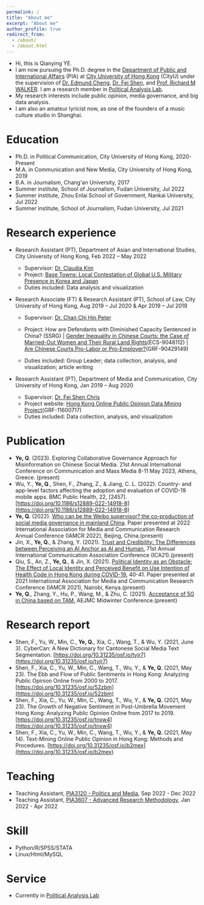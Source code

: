 ```yaml
---
permalink: /
title: "About me"
excerpt: "About me"
author_profile: true
redirect_from: 
  - /about/
  - /about.html
---
```


* Hi, this is Qianying YE. 
* I am now pursuing the Ph.D. degree in the [Department of Public and International Affairs](https://www.cityu.edu.hk/pia/) (PIA) at [City University of Hong Kong](https://www.cityu.edu.hk) (CityU) under the supervision of [Dr. Edmund Cheng](https://scholars.cityu.edu.hk/en/persons/edmund-cheng(e4532e4c-b61b-4d00-aae4-8483bd9c2dab).html), [Dr. Fei Shen](https://www.cityu.edu.hk/com/Profile.aspx?u=feishen), and [Prof. Richard M WALKER](https://scholars.cityu.edu.hk/en/persons/richard-m-walker(4e5b1e30-0aff-48b9-9cb5-005df01e6c86).html). I am a research member in [Political Analysis Lab](https://www.cityu.edu.hk/pia/pal/).
* My research interests include public opinion, media governance, and big data analysis.
* I am also an amateur lyricist now, as one of the founders of a music culture studio in Shanghai.

Education
======
* Ph.D. in Political Communication, City University of Hong Kong, 2020-Present
* M.A. in Communication and New Media, City University of Hong Kong, 2019
* B.A. in Journalism, Chang'an University, 2017
* Summer institute, School of Journalism, Fudan University, Jul 2022 
* Summer institute, Zhou Enlai School of Government, Nankai University, Jul 2022
* Summer institute, School of Journalism, Fudan University, Jul 2021

Research experience
======
* Research Assistant (PT), Department of Asian and International Studies, City University of Hong Kong, Feb 2022 – May 2022
  * Supervisor: [Dr. Claudia Kim](https://scholars.cityu.edu.hk/en/persons/claudia-junghyun-kim(de65455d-e3da-4aea-a311-65e51d800c2b).html)
  * Project: [Base Towns: Local Contestation of Global U.S. Military Presence in Korea and Japan](https://www.amazon.com/Base-Towns-Contestation-Military-POLITICS/dp/0197665276)
  * Duties included: Data analysis and visualization

* Research Associate (FT) & Research Assistant (PT), School of Law, City University of Hong Kong, Aug 2019 – Jul 2020 & Apr 2019 – Jul 2019
  * Supervisor: [Dr. Chan Chi Hin Peter](https://scholars.cityu.edu.hk/en/persons/chi-hin-peter-chan(a591ae8a-d0be-4128-a5ee-65606acb66bf).html)  
  * Project: How are Defendants with Diminished Capacity Sentenced in China? (SSRG) | [Gender Inequality in Chinese Courts: the Case of Married-Out Women and Their Rural Land Rights](https://www.hastingslawjournal.org/do-the-haves-come-out-ahead-in-chinese-grassroots-courts-rural-land-disputes-between-married-out-women-and-village-collectives/)(ECS-9048112) | [Are Chinese Courts Pro-Labor or Pro-Employer?](https://www.scopus.com/record/display.uri?eid=2-s2.0-85128674338&origin=recordpage)(GRF-90429149)

  * Duties included: Group Leader; data collection, analysis, and visualization; article writing
  
* Research Assistant (PT), Department of Media and Communication, City University of Hong Kong, Jan 2019 – Aug 2020
  * Supervisor: [Dr. Fei Shen Chris](https://www.cityu.edu.hk/com/Profile.aspx?u=feishen)
  * Project website: [Hong Kong Online Public Opinion Data Mining Project](http://www.webopinion.hk)(GRF-11600717)
  * Duties included: Data collection, analysis, and visualization

Publication
======
* **Ye, Q**. (2023). Exploring Collaborative Governance Approach for Misinformation on Chinese Social Media. 21st Annual International Conference on Communication and Mass Media 8-11 May 2023, Athens, Greece. (present)
* Wu, Y., **Ye, Q**., Shen, F., Zhang, Z., & Jiang, C. L. (2022). Country- and app-level factors affecting the adoption and evaluation of COVID-19 mobile apps. BMC Public Health, 22, [2457]. [https://doi.org/10.1186/s12889-022-14918-8](https://doi.org/10.1186/s12889-022-14918-8)
* **Ye, Q.** (2022). [Who can be the Weibo supervisor? the co-production of social media governance in mainland China](http://beijing2022.iamcr.org/iamcr.org/beijing2022/abstract-books.html). Paper presented at 2022 International Association for Media and Communication Research Annual Conference (IAMCR 2022), Beijing, China.(present)
* Jin, X., **Ye, Q.**, & Zhang, Y. (2021). [Trust and Credibility: The Differences between Perceiving an AI Anchor as AI and Human.](https://www.researchgate.net/publication/348548313_Trust_and_Credibility_The_Differences_between_Perceiving_an_AI_Anchor_as_AI_and_Human) 71st Annual International Communication Association Conference (ICA21).(present)
* Qiu, S., An, Z., **Ye, Q.**, & Jin, X. (2021). [Political Identity as an Obstacle: The Effect of Local Identity and Perceived Benefit on Use Intention of Health Code in Hong Kong during COVID-19.](https://scholars.cityu.edu.hk/en/publications/political-identity-as-an-obstacle(5b95a339-4fb2-4812-8b43-f2ffcf3f7bb8).html) 40-41. Paper presented at 2021 International Association for Media and Communication Research Conference (IAMCR 2021), Nairobi, Kenya.(present)
* **Ye, Q.**, Zhang, Y., Hu, P., Wang, M., & Zhu, C. (2021). [Acceptance of 5G in China based on TAM.](https://scholars.cityu.edu.hk/en/publications/acceptance-of-5g-in-china-based-on-tam(180bd01b-09a7-4320-8636-a1306f37d1cb).html) AEJMC Midwinter Conference.(present)

Research report
======
* Shen, F., Yu, W., Min, C., **Ye, Q.**, Xia, C., Wang, T., & Wu, Y. (2021, June 3). CyberCan: A New Dictionary for Cantonese Social Media Text Segmentation. [https://doi.org/10.31235/osf.io/tyjr7](https://doi.org/10.31235/osf.io/tyjr7)
* Shen, F., Xia, C., Yu, W., Min, C., Wang, T., Wu, Y., & **Ye, Q.** (2021, May 23). The Ebb and Flow of Public Sentiments in Hong Kong: Analyzing Public Opinion Online from 2000 to 2017. [https://doi.org/10.31235/osf.io/52zbm](https://doi.org/10.31235/osf.io/52zbm)
* Shen, F., Xia, C., Yu, W., Min, C., Wang, T., Wu, Y., & **Ye, Q.** (2021, May 23). The Growth of Negative Sentiment in Post-Umbrella Movement Hong Kong: Analyzing Public Opinion Online from 2017 to 2019. [https://doi.org/10.31235/osf.io/tnxw4](https://doi.org/10.31235/osf.io/tnxw4)
* Shen, F., Xia, C., Yu, W., Min, C., Wang, T., Wu, Y., & **Ye, Q.** (2021, May 14). Text-Mining Online Public Opinion in Hong Kong: Methods and Procedures. [https://doi.org/10.31235/osf.io/b2mex](https://doi.org/10.31235/osf.io/b2mex)

Teaching
======
* Teaching Assistant, [PIA3120 - Politics and Media](https://www.cityu.edu.hk/catalogue/ug/current/course/PIA3120.htm), Sep 2022 - Dec 2022 
* Teaching Assistant, [PIA3607 - Advanced Research Methodology](https://www.cityu.edu.hk/catalogue/ug/current/course/PIA3607.htm), Jan 2022 - Apr 2022

Skill
======
* Python/R/SPSS/STATA
* Linux/Html/MySQL
  
Service
======
* Currently in [Political Analysis Lab](https://www.cityu.edu.hk/pia/pal/)
